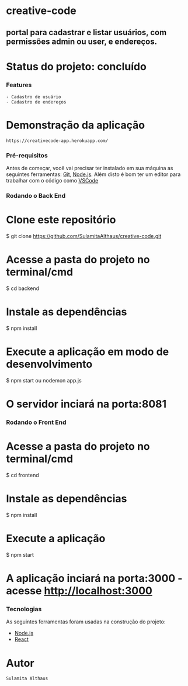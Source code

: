 # creative-code
## portal para cadastrar e listar usuários, com permissões admin ou user, e endereços.

# Status do projeto: concluído

### Features
    - Cadastro de usuário
    - Cadastro de endereços

    
# Demonstração da aplicação 
    https://creativecode-app.herokuapp.com/

### Pré-requisitos
Antes de começar, você vai precisar ter instalado em sua máquina as seguintes ferramentas:
[Git](https://git-scm.com), [Node.js](https://nodejs.org/en/). 
Além disto é bom ter um editor para trabalhar com o código como [VSCode](https://code.visualstudio.com/)


### Rodando o Back End

# Clone este repositório
$ git clone https://github.com/SulamitaAlthaus/creative-code.git

# Acesse a pasta do projeto no terminal/cmd
$ cd backend

# Instale as dependências
$ npm install

# Execute a aplicação em modo de desenvolvimento
$ npm start ou nodemon app.js

# O servidor inciará na porta:8081 

### Rodando o Front End

# Acesse a pasta do projeto no terminal/cmd
$ cd frontend

# Instale as dependências
$ npm install


# Execute a aplicação 
$ npm start 

# A aplicação inciará na porta:3000 - acesse <http://localhost:3000>

### Tecnologias

As seguintes ferramentas foram usadas na construção do projeto:

- [Node.js](https://nodejs.org/en/)
- [React](https://pt-br.reactjs.org/)

# Autor
    Sulamita Althaus 